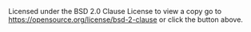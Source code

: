 Licensed under the BSD 2.0 Clause License to view a copy
go to https://opensource.org/license/bsd-2-clause or click 
the button above.
